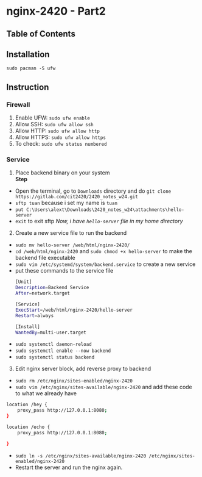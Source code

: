 # nginx-2420 - Part2

## Table of Contents

## Installation

`sudo pacman -S ufw`

## Instruction

### Firewall

1. Enable UFW: `sudo ufw enable`
2. Allow SSH: `sudo ufw allow ssh`
3. Allow HTTP: `sudo ufw allow http`
4. Allow HTTPS: `sudo ufw allow https`
5. To check: `sudo ufw status numbered`

### Service

1. Place backend binary on your system \
**Step**
- Open the terminal, go to `Downloads` directory and do `git clone https://gitlab.com/cit2420/2420_notes_w24.git`
- `sftp tuan` because i set my name is `tuan`
- `put C:\Users\alext\Downloads\2420_notes_w24\attachments\hello-server`
- `exit` to exit sftp
*Now, i have `hello-server` file in my home directory*

2. Create a new service file to run the backend
- `sudo mv hello-server /web/html/nginx-2420/`
- `cd /web/html/nginx-2420` and `sudo chmod +x hello-server` to make the backend file executable
- `sudo vim /etc/systemd/system/backend.service` to create a new service
- put these commands to the service file
    ``` bash
    [Unit]
    Description=Backend Service
    After=network.target

    [Service]
    ExecStart=/web/html/nginx-2420/hello-server
    Restart=always

    [Install]
    WantedBy=multi-user.target
    ```
- `sudo systemctl daemon-reload`
- `sudo systemctl enable --now backend`
- `sudo systemctl status backend`

3. Edit nginx server block, add reverse proxy to backend
- `sudo rm /etc/nginx/sites-enabled/nginx-2420` 
- `sudo vim /etc/nginx/sites-available/nginx-2420` and add these code to what we already have
``` bash
location /hey {
    proxy_pass http://127.0.0.1:8080;
}

location /echo {
    proxy_pass http://127.0.0.1:8080;

}
```
- `sudo ln -s /etc/nginx/sites-available/nginx-2420 /etc/nginx/sites-enabled/nginx-2420`
- Restart the server and run the nginx again.